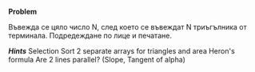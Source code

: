 **Problem**

Въвежда се цяло число N, след което се въвеждат N триъгълника от терминала. Подредеждане по лице и печатане.


***Hints***
Selection Sort
2 separate arrays for triangles and area
Heron's formula
Are 2 lines parallel? (Slope, Tangent of alpha)
